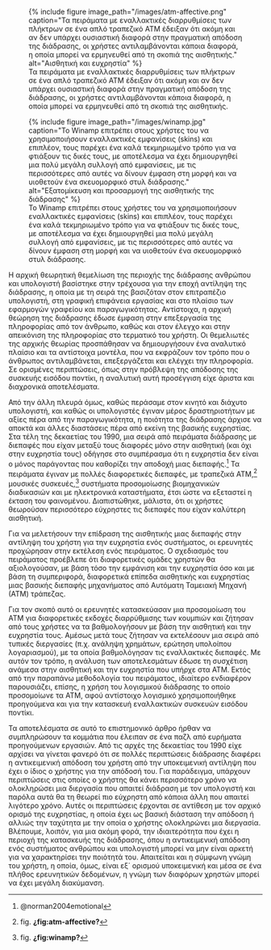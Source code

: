 <figure id="fig:atm-affective">
{% include figure image_path="/images/atm-affective.png" caption="Τα
πειράματα με εναλλακτικές διαρρυθμίσεις των πλήκτρων σε ένα απλό
τραπεζικό ATM έδειξαν ότι ακόμη και αν δεν υπάρχει ουσιαστική διαφορά
στην πραγματική απόδοση της διάδρασης, οι χρήστες αντιλαμβάνονται κάποια
διαφορά, η οποία μπορεί να ερμηνευθεί από τη σκοπιά της αισθητικής."
alt="Αισθητική και ευχρηστία" %}
<figcaption>
Τα πειράματα με εναλλακτικές διαρρυθμίσεις των πλήκτρων σε ένα απλό
τραπεζικό ATM έδειξαν ότι ακόμη και αν δεν υπάρχει ουσιαστική διαφορά
στην πραγματική απόδοση της διάδρασης, οι χρήστες αντιλαμβάνονται κάποια
διαφορά, η οποία μπορεί να ερμηνευθεί από τη σκοπιά της αισθητικής.
</figcaption>
</figure>
<figure id="fig:winamp">
{% include figure image_path="/images/winamp.jpg" caption="Το Winamp
επιτρέπει στους χρήστες του να χρησιμοποιήσουν εναλλακτικές εμφανίσεις
(skins) και επιπλέον, τους παρέχει ένα καλά τεκμηριωμένο τρόπο για να
φτιάξουν τις δικές τους, με αποτέλεσμα να έχει δημιουργηθεί μια πολύ
μεγάλη συλλογή από εμφανίσεις, με τις περισσότερες από αυτές να δίνουν
έμφαση στη μορφή και να υιοθετούν ένα σκευομορφικό στυλ διάδρασης."
alt="Εξατομίκευση και προσαρμογή της αισθητικής της διάδρασης" %}
<figcaption>
Το Winamp επιτρέπει στους χρήστες του να χρησιμοποιήσουν εναλλακτικές
εμφανίσεις (skins) και επιπλέον, τους παρέχει ένα καλά τεκμηριωμένο
τρόπο για να φτιάξουν τις δικές τους, με αποτέλεσμα να έχει δημιουργηθεί
μια πολύ μεγάλη συλλογή από εμφανίσεις, με τις περισσότερες από αυτές να
δίνουν έμφαση στη μορφή και να υιοθετούν ένα σκευομορφικό στυλ
διάδρασης.
</figcaption>
</figure>

Η αρχική θεωρητική θεμελίωση της περιοχής της διάδρασης ανθρώπου και
υπολογιστή βασίστηκε στην τρέχουσα για την εποχή αντίληψη της διάδρασης,
η οποία με τη σειρά της βασιζόταν στον επιτραπέζιο υπολογιστή, στη
γραφική επιφάνεια εργασίας και στο πλαίσιο των εφαρμογών γραφείου και
παραγωγικότητας. Αντίστοιχα, η αρχική θεώρηση της διάδρασης έδωσε έμφαση
στην επεξεργασία της πληροφορίας από τον άνθρωπο, καθώς και στον έλεγχο
και στην απεικόνιση της πληροφορίας στο τερματικό του χρήστη. Οι
θεμελιωτές της αρχικής θεωρίας προσπάθησαν να δημιουργήσουν ένα
αναλυτικό πλαίσιο και τα αντίστοιχα μοντέλα, που να εκφράζουν τον τρόπο
που ο άνθρωπος αντιλαμβάνεται, επεξεργάζεται και ελέγχει την πληροφορία.
Σε ορισμένες περιπτώσεις, όπως στην πρόβλεψη της απόδοσης της συσκευής
εισόδου ποντίκι, η αναλυτική αυτή προσέγγιση είχε άριστα και διαχρονικά
αποτελέσματα.

Από την άλλη πλευρά όμως, καθώς περάσαμε στον κινητό και διάχυτο
υπολογιστή, και καθώς οι υπολογιστές έγιναν μέρος δραστηριοτήτων με
αξίες πέρα από την παραγωγικότητα, η ποιότητα της διάδρασης άρχισε να
αποκτά και άλλες διαστάσεις πέρα από εκείνη της βασικής ευχρηστίας. Στα
τέλη της δεκαετίας του 1990, μια σειρά από πειράματα διάδρασης με
διεπαφές που είχαν μεταξύ τους διαφορές μόνο στην αισθητική (και όχι
στην ευχρηστία τους) οδήγησε στο συμπέρασμα ότι η ευχρηστία δεν είναι ο
μόνος παράγοντας που καθορίζει την αποδοχή μιας διεπαφής.[^1] Τα
πειράματα έγιναν με πολλές διαφορετικές διεπαφές, με τραπεζικά ATM,[^2]
μουσικές συσκευές,[^3] συστήματα προσομοίωσης βιομηχανικών διαδικασιών
και με ηλεκτρονικά καταστήματα, έτσι ώστε να εξεταστεί η έκταση του
φαινομένου. Διαπιστώθηκε, μάλιστα, ότι οι χρήστες θεωρούσαν περισσότερο
εύχρηστες τις διεπαφές που είχαν καλύτερη αισθητική.

Για να μελετήσουν την επίδραση της αισθητικής μιας διεπαφής στην
αντίληψη του χρήστη για την ευχρηστία ενός συστήματος, οι ερευνητές
προχώρησαν στην εκτέλεση ενός πειράματος. Ο σχεδιασμός του πειράματος
προέβλεπε ότι διαφορετικές ομάδες χρηστών θα αξιολογούσαν, με βάση τόσο
την εμφάνιση και την ευχρηστία όσο και με βάση τη συμπεριφορά,
διαφορετικά επίπεδα αισθητικής και ευχρηστίας μιας βασικής διεπαφής
μηχανήματος από Αυτόματη Ταμειακή Μηχανή (ΑΤΜ) τράπεζας.

Για τον σκοπό αυτό οι ερευνητές κατασκεύασαν μια προσομοίωση του ΑΤΜ για
διαφορετικές εκδοχές διαρρύθμισης των κουμπιών και ζήτησαν από τους
χρήστες να τα βαθμολογήσουν με βάση την αισθητική και την ευχρηστία
τους. Αμέσως μετά τους ζήτησαν να εκτελέσουν μια σειρά από τυπικές
διεργασίες (π.χ. ανάληψη χρημάτων, ερώτηση υπολοίπου λογαριασμού), με τα
οποία βαθμολόγησαν τις εναλλακτικές διεπαφές. Με αυτόν τον τρόπο, η
ανάλυση των αποτελεσμάτων έδωσε τη συσχέτιση ανάμεσα στην αισθητική και
την ευχρηστία που υπήρχε στα ΑΤΜ. Εκτός από την παραπάνω μεθοδολογία του
πειράματος, ιδιαίτερο ενδιαφέρον παρουσιάζει, επίσης, η χρήση του
λογισμικού διάδρασης το οποίο προσομοίωνε τα ΑΤΜ, αφού αντίστοιχο
λογισμικό χρησιμοποιήθηκε προηγούμενα και για την κατασκευή εναλλακτικών
συσκευών εισόδου ποντίκι.

Τα αποτελέσματα σε αυτό το επιστημονικό άρθρο ήρθαν να συμπληρώσουν τα
κομμάτια που έλειπαν σε ένα παζλ από ευρήματα προηγούμενων εργασιών. Από
τις αρχές της δεκαετίας του 1990 είχε αρχίσει να γίνεται φανερό ότι σε
πολλές περιπτώσεις διάδρασης διαφέρει η αντικειμενική απόδοση του χρήστη
από την υποκειμενική αντίληψη που έχει ο ίδιος ο χρήστης για την απόδοσή
του. Για παράδειγμα, υπάρχουν περιπτώσεις στις οποίες ο χρήστης θα κάνει
περισσότερο χρόνο να ολοκληρώσει μια διεργασία που απαιτεί διάδραση με
τον υπολογιστή και παρόλα αυτά θα τη θεωρεί πιο εύχρηστη από κάποια άλλη
που απαιτεί λιγότερο χρόνο. Αυτές οι περιπτώσεις έρχονται σε αντίθεση με
τον αρχικό ορισμό της ευχρηστίας, η οποία έχει ως βασική διάσταση την
απόδοση ή αλλιώς την ταχύτητα με την οποία ο χρήστης ολοκληρώνει μια
διεργασία. Βλέπουμε, λοιπόν, για μια ακόμη φορά, την ιδιαιτερότητα που
έχει η περιοχή της κατασκευής της διάδρασης, όπου η αντικειμενική
απόδοση ενός συστήματος ανθρώπου και υπολογιστή μπορεί να μην είναι
αρκετή για να χαρακτηρίσει την ποιότητά του. Απαιτείται και η σύμφωνη
γνώμη του χρήστη, η οποία, όμως, είναι εξ΄ ορισμού υποκειμενική και μέσα
σε ένα πλήθος ερευνητικών δεδομένων, η γνώμη των διαφόρων χρηστών μπορεί
να έχει μεγάλη διακύμανση.

[^1]: @norman2004emotional

[^2]: fig. **¿fig:atm-affective?**

[^3]: fig. **¿fig:winamp?**
